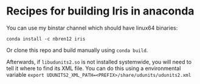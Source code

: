 # Recipes for building Iris in anaconda

You can use my binstar channel which should have linux64 binaries:

```
conda install -c nbren12 iris
```

Or clone this repo and build manually using `conda build`.

Afterwards, if `libudunits2.so` is not installed systemwide, you will need to tell it where to find its XML file. You can do this using a environmental variable `export UDUNITS2_XML_PATH=<PREFIX>/share/udunits/udunits2.xml`
